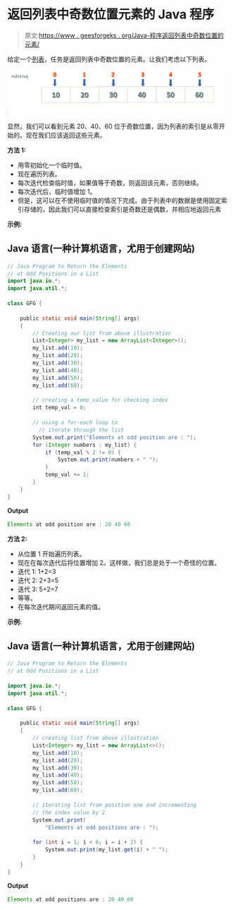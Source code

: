 # 返回列表中奇数位置元素的 Java 程序

> 原文:[https://www . geesforgeks . org/Java-程序返回列表中奇数位置的元素/](https://www.geeksforgeeks.org/java-program-to-return-the-elements-at-odd-positions-in-a-list/)

给定一个[列表](https://www.geeksforgeeks.org/list-interface-java-examples/)，任务是返回列表中奇数位置的元素。让我们考虑以下列表。

![Odd positions in an array](img/ff9adaab3849fcd522e8a49f6ef4d392.png)

显然，我们可以看到元素 20、40、60 位于奇数位置，因为列表的索引是从零开始的。现在我们应该返回这些元素。

**方法 1:**

*   用零初始化一个临时值。
*   现在遍历列表。
*   每次迭代检查临时值，如果值等于奇数，则返回该元素，否则继续。
*   每次迭代后，临时值增加 1。
*   但是，这可以在不使用临时值的情况下完成。由于列表中的数据是使用固定索引存储的，因此我们可以直接检查索引是奇数还是偶数，并相应地返回元素

**示例:**

## Java 语言(一种计算机语言，尤用于创建网站)

```java
// Java Program to Return the Elements
// at Odd Positions in a List
import java.io.*;
import java.util.*;

class GFG {

    public static void main(String[] args)
    {
        // Creating our list from above illustration
        List<Integer> my_list = new ArrayList<Integer>();
        my_list.add(10);
        my_list.add(20);
        my_list.add(30);
        my_list.add(40);
        my_list.add(50);
        my_list.add(60);

        // creating a temp_value for checking index
        int temp_val = 0;

        // using a for-each loop to
          // iterate through the list
        System.out.print("Elements at odd position are : ");
        for (Integer numbers : my_list) {
            if (temp_val % 2 != 0) {
                System.out.print(numbers + " ");
            }
            temp_val += 1;
        }
    }
}
```

**Output**

```java
Elements at odd position are : 20 40 60
```

**方法 2:**

*   从位置 1 开始遍历列表。
*   现在在每次迭代后将位置增加 2。这样做，我们总是处于一个奇怪的位置。
*   迭代 1: 1+2=3
*   迭代 2: 2+3=5
*   迭代 3: 5+2=7
*   等等。
*   在每次迭代期间返回元素的值。

**示例:**

## Java 语言(一种计算机语言，尤用于创建网站)

```java
// Java Program to Return the Elements
// at Odd Positions in a List

import java.io.*;
import java.util.*;

class GFG {

    public static void main(String[] args)
    {
        // creating list from above illustration
        List<Integer> my_list = new ArrayList<>();
        my_list.add(10);
        my_list.add(20);
        my_list.add(30);
        my_list.add(40);
        my_list.add(50);
        my_list.add(60);

        // iterating list from position one and incrementing
        // the index value by 2
        System.out.print(
            "Elements at odd positions are : ");

        for (int i = 1; i < 6; i = i + 2) {
            System.out.print(my_list.get(i) + " ");
        }
    }
}
```

**Output**

```java
Elements at odd positions are : 20 40 60
```